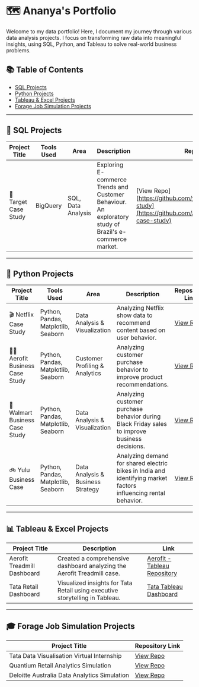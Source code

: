 # 🗺 Ananya's Portfolio

Welcome to my data portfolio! Here, I document my journey through various data analysis projects. I focus on transforming raw data into meaningful insights, using SQL, Python, and Tableau to solve real-world business problems.

## 📚 Table of Contents

- [SQL Projects](#sql-projects)
- [Python Projects](#python-projects)
- [Tableau & Excel Projects](#tableau--excel-projects)
- [Forage Job Simulation Projects](#forage-job-simulation-projects)

---

## 📌 SQL Projects

| Project Title         | Tools Used         | Area               | Description                                                      | Repository Link                                     |
|----------------------|--------------------|--------------------|------------------------------------------------------------------|----------------------------------------------------|
| 🎯 Target Case Study  | BigQuery           | SQL, Data Analysis  | Exploring E-commerce Trends and Customer Behaviour. An exploratory study of Brazil's e-commerce market. | [View Repo][https://github.com/yourusername/target-case-study](https://github.com/ananyajayaprakash13/Target-case-study) |

---

## 🐍 Python Projects

| Project Title               | Tools Used                               | Area                          | Description                                                     | Repository Link                                    |
|----------------------------|----------------------------------------|-------------------------------|-----------------------------------------------------------------|---------------------------------------------------|
| 🎬 Netflix Case Study       | Python, Pandas, Matplotlib, Seaborn    | Data Analysis & Visualization | Analyzing Netflix show data to recommend content based on user behavior. | [View Repo](https://github.com/yourusername/netflix-case-study) |
| 🏃‍♂️ Aerofit Business Case Study | Python, Pandas, Matplotlib, Seaborn    | Customer Profiling & Analytics | Analyzing customer purchase behavior to improve product recommendations. | [View Repo](https://github.com/yourusername/aerofit-business-case) |
| 🏬 Walmart Business Case Study  | Python, Pandas, Matplotlib, Seaborn    | Data Analysis & Visualization | Analyzing customer purchase behavior during Black Friday sales to improve business decisions. | [View Repo](https://github.com/yourusername/walmart-case-study) |
| 🚲 Yulu Business Case       | Python, Pandas, Matplotlib, Seaborn    | Data Analysis & Business Strategy | Analyzing demand for shared electric bikes in India and identifying market factors influencing rental behavior. | [View Repo](https://github.com/yourusername/yulu-business-case) |

---

## 📊 Tableau & Excel Projects

| Project Title            | Description                                                   | Link                                                                        |
|-------------------------|---------------------------------------------------------------|-----------------------------------------------------------------------------|
| Aerofit Treadmill Dashboard | Created a comprehensive dashboard analyzing the Aerofit Treadmill case. | [Aerofit - Tableau Repository](https://public.tableau.com/views/AerofitTreadmillDashboard/Dashboard1) |
| Tata Retail Dashboard      | Visualized insights for Tata Retail using executive storytelling in Tableau. | [Tata Tableau Dashboard](https://public.tableau.com/views/TATA-RetailAnalysis/Dashboard1)              |

---

## 🎓 Forage Job Simulation Projects

| Project Title                       | Repository Link                                                                 |
|-----------------------------------|---------------------------------------------------------------------------------|
| Tata Data Visualisation Virtual Internship | [View Repo](https://github.com/ananyajayaprakash13/Tata-Data-Visualisation)       |
| Quantium Retail Analytics Simulation         | [View Repo](https://github.com/ananyajayaprakash13/Quantium-Data-Analytics-Virtual-Internship) |
| Deloitte Australia Data Analytics Simulation | [View Repo](https://github.com/ananyajayaprakash13/Deloitte-Data-Analytics-Forage)  |







